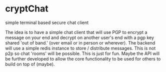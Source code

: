 # cryptChat
simple terminal based secure chat client

The idea is to have a simple chat client that will use PGP to encrypt a message on your end and decrypt on another user's end with a pgp key shared 'out of band.' (over email or in person or wherever). The backend will use a simple redis instance to store / distribute messages. This is not p2p so chat 'rooms' will be possible. This is just for fun. Maybe the API will be further developed to allow the core functionality to be used for others to build on top of (maybe). 

